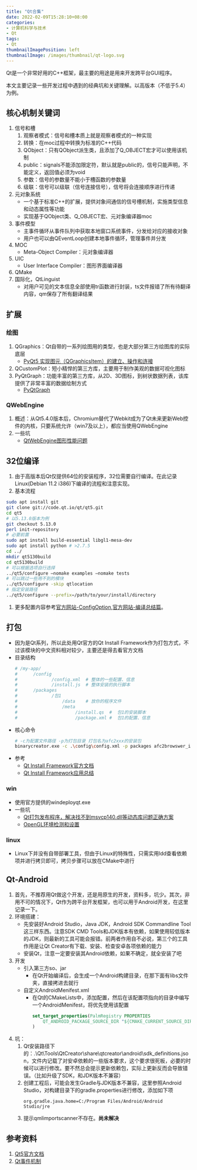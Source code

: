 ```yaml
---
title: "Qt合集"
date: 2022-02-09T15:28:10+08:00
categories:
- 计算机科学与技术
- Qt
tags:
- Qt
thumbnailImagePosition: left
thumbnailImage: /images/thumbnail/qt-logo.svg
---
```

Qt是一个非常好用的C++框架，最主要的用途是用来开发跨平台GUI程序。
<!--more-->
本文主要记录一些开发过程中遇到的经典坑和关键理解。以高版本（不低于5.4）为例。
## 核心机制关键词
1. 信号和槽
    1. 观察者模式：信号和槽本质上就是观察者模式的一种实现
    1. 转换：在moc过程中转换为标准的C++代码
    1. QObject：只有QObject派生类，且添加了Q_OBJECT宏才可以使用该机制
    1. public：signals不能添加限定符，默认就是public的，信号只能声明，不能定义，返回值必须为void
    1. 参数：信号的参数量不能小于槽函数的参数量
    1. 级联：信号可以级联（信号连接信号），信号将会连接顺序进行传递
1. 元对象系统
    - 一个基于标准C++的扩展，提供对象间通信的信号槽机制，实施类型信息和动态属性等功能
    - 实现基于QObject类、Q_OBJECT宏、元对象编译器moc
1. 事件模型
    - 主事件循环从事件队列中获取本地窗口系统事件，分发给对应的接收对象
    - 用户也可以由QEventLoop创建本地事件循环，管理事件并分发
1. MOC
    - Meta-Object Compiler：元对象编译器
1. UIC
    - User Interface Compiler：图形界面编译器
1. QMake
1. 国际化，QtLinguist
    - 对用户可见的文本信息全部使用tr函数进行封装，ts文件报错了所有待翻译内容，qm保存了所有翻译结果
## 扩展
### 绘图
1. QGraphics：Qt自带的一系列绘图用的类型，也是大部分第三方绘图库的实际底层
    - [PyQt5 实现图元（QGraphicsItem）的建立、操作和连接](https://blog.csdn.net/qq_25000387/article/details/106025439)
1. QCustomPlot：短小精悍的第三方库，主要用于制作美观的数据可视化图标
1. PyQtGraph：功能丰富的第三方库，从2D、3D图标，到树状数据列表，该库提供了非常丰富的数据绘制方式
    - [PyQtGraph](https://pyqtgraph.readthedocs.io/en/latest/)
### QWebEngine
1. 概述：从Qt5.4.0版本后，Chromium替代了Webkit成为了Qt未来更新Web控件的内核，只要系统允许（win7及以上），都应当使用QWebEngine
1. 一些坑
    - [QtWebEngine图形性能问题](https://cloud.tencent.com/developer/article/1995597)
## 32位编译
1. 由于高版本后Qt仅提供64位的安装程序，32位需要自行编译。在此记录Linux(Debian 11.2 i386)下编译的流程和注意实现。
1. 基本流程
```bash
sudo apt install git
git clone git://code.qt.io/qt/qt5.git
cd qt5
# 以5.13.0版本为例
git checkout 5.13.0
perl init-repository
# 必要前置
sudo apt install build-essential libgl1-mesa-dev
sudo apt install python # >2.7.5
cd ../
mkdir qt5130build
cd qt5130build
# 可以根据选项自行选择
../qt5/configure –nomake examples –nomake tests
# 可以跳过一些用不到的模块
../qt5/configure -skip qtlocation
# 指定安装路径
../qt5/configure --prefix=/path/to/your/install/directory
```
1. 更多配置内容参考[官方网站-ConfigOption](https://doc.qt.io/qt-5/configure-options.html),[官方网站-编译总结篇](https://wiki.qt.io/Building_Qt_5_from_Git#Getting_the_source_code)。

## 打包
- 因为是Qt系列，所以此处用Qt官方的Qt Install Framework作为打包方式，不过该模块的中文资料相对较少，主要还是得去看官方文档
- 目录结构
    ```bash
    # /my-app/
    #      /config
    #             /config.xml  # 整体的一些配置、信息
    #             /install.js  # 整体安装的执行脚本
    #      /packages
    #             /包1
    #                 /data    # 放你的程序文件
    #                 /meta
    #                      /install.qs  #  包1的安装脚本
    #                      /package.xml #  包1的配置、信息
    ```
- 核心命令
    ```bash
    # -c为配置文件路径 -p为打包目录 打包名为afc2xxx的安装包
    binarycreator.exe -c .\config\config.xml -p packages afc2browswer_install.exe -v
    ```
- 参考
    - [Qt Install Framework官方文档](https://doc.qt.io/qtinstallerframework/)
    - [Qt Install Framework应用总结](https://blog.csdn.net/youzai2017/article/details/124728929)
### win
- 使用官方提供的windeployqt.exe
- 一些坑
    - [Qt打包发布程序，解决找不到msvcp140.dll等动态库问题正确方案](https://blog.csdn.net/no_say_you_know/article/details/126360830)
    - [OpenGL环境检测和设置](https://blog.csdn.net/mvmmvm/article/details/122177404)
### linux
- Linux下并没有自带部署工具，但由于Linux的特殊性，只需实用ldd查看依赖项并进行拷贝即可，拷贝步骤可以放在CMake中进行

## Qt-Android
1. 首先，不推荐用Qt做这个开发，还是用原生的开发，资料多，坑少。其次，非用不可的情况下，Qt作为跨平台开发框架，也可以用于Android开发，在这里记录一下。
1. 环境搭建：
    - 先安装好Android Studio，Java JDK，Android SDK Commandline Tool这三样东西。注意SDK CMD Tools和JDK版本有依赖，如果使用较低版本的JDK，则最新的工具可能会报错。前两者作用自不必说，第三个的工具作用是让Qt Creator有下载、安装、检查安卓各项依赖的能力
    - 安装Qt，注意一定要安装其Android依赖，如果不确定，就全安装了吧
1. 开发
    - 引入第三方so、jar
        - 在Qt开始编译后，会生成一个Android构建目录，在那下面有libs文件夹，直接拷进去就行
    - 自定义AndroidMenifest.xml
        - 在Qt的CMakeLists中，添加配置，然后在该配置项指向的目录中编写一个AndroidMenifest，将优先使用该配置
            ```cmake
            set_target_properties(PalmRegistry PROPERTIES
                QT_ANDROID_PACKAGE_SOURCE_DIR "${CMAKE_CURRENT_SOURCE_DIR}/android"
            )
            ```
1. 坑：
    1. Qt安装路径下的：.\Qt\Tools\QtCreator\share\qtcreator\android\sdk_definitions.json，文件内记载了对安卓依赖的一些版本要求，这个要求很死板，必要的时候可以进行修改。要不然总会提示更新依赖包，实际上更新反而会导致错误。（比如升级了SDK，和JDK版本不兼容）
    1. 创建工程后，可能会发生Gradle与JDK版本不兼容，这里参照Android Studio，对构建目录下的gradle.properties进行修改，添加如下项
        ```properties
        org.gradle.java.home=C:/Program Files/Android/Android Studio/jre
        ```
    1. 提示qmlimportscanner不存在。**尚未解决**
## 参考资料
1. [Qt5官方文档](https://doc.qt.io/qt-5/classes.html)
1. [Qt事件机制](https://www.cnblogs.com/Braveliu/p/7417476.html)
